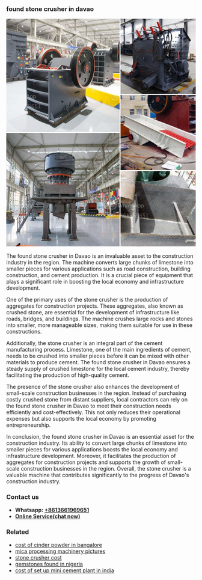 <h3>found stone crusher in davao</h3><img src='1708499515.jpg' alt=''><p>The found stone crusher in Davao is an invaluable asset to the construction industry in the region. The machine converts large chunks of limestone into smaller pieces for various applications such as road construction, building construction, and cement production. It is a crucial piece of equipment that plays a significant role in boosting the local economy and infrastructure development.</p><p>One of the primary uses of the stone crusher is the production of aggregates for construction projects. These aggregates, also known as crushed stone, are essential for the development of infrastructure like roads, bridges, and buildings. The machine crushes large rocks and stones into smaller, more manageable sizes, making them suitable for use in these constructions.</p><p>Additionally, the stone crusher is an integral part of the cement manufacturing process. Limestone, one of the main ingredients of cement, needs to be crushed into smaller pieces before it can be mixed with other materials to produce cement. The found stone crusher in Davao ensures a steady supply of crushed limestone for the local cement industry, thereby facilitating the production of high-quality cement.</p><p>The presence of the stone crusher also enhances the development of small-scale construction businesses in the region. Instead of purchasing costly crushed stone from distant suppliers, local contractors can rely on the found stone crusher in Davao to meet their construction needs efficiently and cost-effectively. This not only reduces their operational expenses but also supports the local economy by promoting entrepreneurship.</p><p>In conclusion, the found stone crusher in Davao is an essential asset for the construction industry. Its ability to convert large chunks of limestone into smaller pieces for various applications boosts the local economy and infrastructure development. Moreover, it facilitates the production of aggregates for construction projects and supports the growth of small-scale construction businesses in the region. Overall, the stone crusher is a valuable machine that contributes significantly to the progress of Davao's construction industry.</p><h3>Contact us</h3><ul><li><strong>Whatsapp:&nbsp;<a href="https://wa.me/8613661969651">+8613661969651</a></strong></li><li><a href="https://swt.shibang-china.com/?git&amp;zhl&amp;found stone crusher in davao"><strong>Online Service(chat now)</strong></a></li></ul><h3>Related</h3><ul><li><a href='cost of cinder powder in bangalore.md'>cost of cinder powder in bangalore</a></li><li><a href='mica processing machinery pictures.md'>mica processing machinery pictures</a></li><li><a href='stone crusher cost.md'>stone crusher cost</a></li><li><a href='gemstones found in nigeria.md'>gemstones found in nigeria</a></li><li><a href='cost of set up mini cement plant in india.md'>cost of set up mini cement plant in india</a></li></ul>